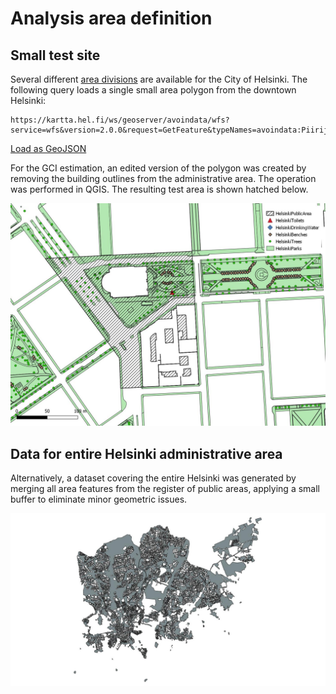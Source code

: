 
# Analysis area definition

## Small test site

Several different [area divisions](https://hri.fi/data/en_GB/dataset/helsingin-piirijako) are available for the City of Helsinki. The following query loads a single small area polygon from the downtown Helsinki:

	https://kartta.hel.fi/ws/geoserver/avoindata/wfs?service=wfs&version=2.0.0&request=GetFeature&typeNames=avoindata:Piirijako_pienalue&count=10&outputFormat=application/json&srsName=urn:ogc:def:crs:EPSG::4326&featureID=112650

[Load as GeoJSON](https://kartta.hel.fi/ws/geoserver/avoindata/wfs?service=wfs&version=2.0.0&request=GetFeature&typeNames=avoindata:Piirijako_pienalue&count=10&outputFormat=application/json&srsName=urn:ogc:def:crs:EPSG::4326&featureID=112650)

For the GCI estimation, an edited version of the polygon was created by removing the building outlines from the administrative area. The operation was performed in QGIS. The resulting test area is shown hatched below.

![Helsinki test site](images/HelsinkiTestsite.jpg)

## Data for entire Helsinki administrative area

Alternatively, a dataset covering the entire Helsinki was generated by merging all area features from the register of public areas, applying a small buffer to eliminate minor geometric issues.

![Helsinki public areas](images/HelsinkiPublicArea.jpg)
